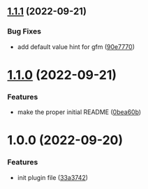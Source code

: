 ## [1.1.1](https://github.com/JulianCataldo/remark-embed/compare/v1.1.0...v1.1.1) (2022-09-21)


### Bug Fixes

* add default value hint for gfm ([90e7770](https://github.com/JulianCataldo/remark-embed/commit/90e7770d47547da9866f5090eabaea1d9ff42d0a))

# [1.1.0](https://github.com/JulianCataldo/remark-embed/compare/v1.0.0...v1.1.0) (2022-09-21)


### Features

* make the proper initial README ([0bea60b](https://github.com/JulianCataldo/remark-embed/commit/0bea60b507d2af3f38d1de444f2dc185daf9cb6f))

# 1.0.0 (2022-09-20)


### Features

* init plugin file ([33a3742](https://github.com/JulianCataldo/remark-embed/commit/33a37426c75fd1ef94e9b4bad843c5916bf3d99f))
